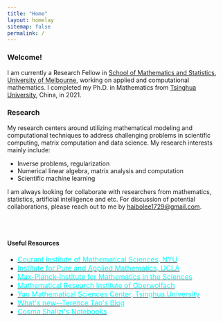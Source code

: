 ```yaml
---
title: "Home"
layout: homelay
sitemap: false
permalink: /
---
```


### Welcome!

I am currently a Research Fellow in <a href='https://ms.unimelb.edu.au/' target='_blank'>School of Mathematics and Statistics, University of Melbourne<a>, working on applied and computational mathematics. I completed my Ph.D. in Mathematics from <a href='https://www.tsinghua.edu.cn/en/' target='_blank'>Tsinghua University<a>, China, in 2021.


### Research

My research centers around utilizing mathematical modeling and computational techniques to address challenging problems in scientific computing, matrix computation and data science. My research interests mainly include:
* Inverse problems, regularization
* Numerical linear algebra, matrix analysis and computation
* Scientific machine learning

I am always looking for collaborate with researchers from mathematics, statistics, artificial intelligence and etc. For discussion of potential collaborations, please reach out to me by <a href="mailto:haibolee1729@gmail.com" target="_blank"> haibolee1729@gmail.com.</a> <br/>



<!-- ### About Mathematics

Mathematics is the study of numbers, quantities, shapes, structures, and patterns, as well as the relationships between them. It involves abstract reasoning and logical deduction to understand and describe the world around us in a precise and systematic way. Mathematics can be applied in countless fields, such as science, engineering, economics, and even art, to solve problems, model real-world phenomena, and make predictions.

<div class="container">
<div class="row">
<center>
<img src="{{ site.url }}{{ site.baseurl }}/images/Gyroid.jpg" width="80%"/><br/>
Gyroid, a type of minimal surface that have cropped up in the design of microparticles for drug delivery. <br/>
<!-- by Paul Nylander -->
<!-- </center>
</div>
</div>
<br/> --> 

<br/> 
<br/> 

#### Useful Resources

* <a href='https://cims.nyu.edu/dynamic/' target='_blank'><font color=cyan size="3">Courant Institute of Mathematical Sciences, NYU</font><a>
* <a href='https://www.ipam.ucla.edu/' target='_blank'><font color=cyan size="3">Institute for Pure and Applied Mathematics, UCLA</font><a>
* <a href='https://www.mis.mpg.de/' target='_blank'><font color=cyan size="3">Max-Planck-Institute for Mathematics in the Sciences</font><a>
* <a href='https://www.mfo.de/' target='_blank'><font color=cyan size="3">Mathematical Research Institute of Oberwolfach</font><a>
* <a href='https://ymsc.tsinghua.edu.cn/en/index.htm' target='_blank'><font color=cyan size="3">Yau Mathematical Sciences Center, Tsinghua University</font><a>
* <a href='https://terrytao.wordpress.com/' target='_blank'><font color=cyan size="3">What's new--Terence Tao's Blog</font><a>
* <a href='http://bactra.org/notebooks/' target='_blank'><font color=cyan size="3">Cosma Shalizi's Notebooks</font><a>

